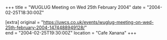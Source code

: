 +++
title = "WUGLUG Meeting on Wed 25th February 2004"
date = "2004-02-25T18:30:00Z"

[extra]
original = "https://uwcs.co.uk/events/wuglug-meeting-on-wed-25th-february-2004-1474488949128/"    
end = "2004-02-25T19:30:00Z"
location = "Cafe Xanana"
+++



